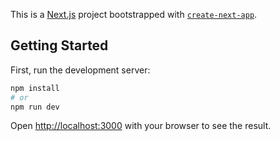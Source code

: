 This is a [Next.js](https://nextjs.org) project bootstrapped with [`create-next-app`](https://nextjs.org/docs/pages/api-reference/create-next-app).

## Getting Started

First, run the development server:

```bash
npm install
# or
npm run dev

```

Open [http://localhost:3000](http://localhost:3000) with your browser to see the result.


